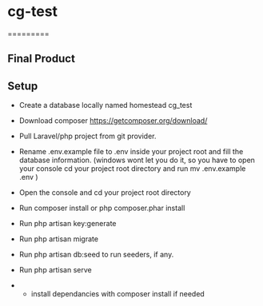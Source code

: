 # cg-test
=========

## Final Product



## Setup
- Create a database locally named homestead cg_test

- Download composer https://getcomposer.org/download/

- Pull Laravel/php project from git provider.

- Rename .env.example file to .env inside your project root and fill the database information. (windows wont let you do it, so you have to open your console cd your project root directory and run mv .env.example .env )

- Open the console and cd your project root directory

- Run composer install or php composer.phar install

- Run php artisan key:generate

- Run php artisan migrate

- Run php artisan db:seed to run seeders, if any.

- Run php artisan serve

- * install dependancies with composer install if needed
